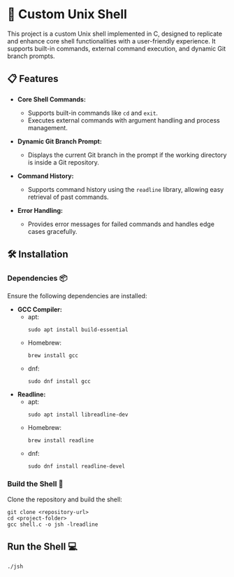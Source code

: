 # 🚀 Custom Unix Shell

This project is a custom Unix shell implemented in C, designed to replicate and enhance core shell functionalities with a user-friendly experience. It supports built-in commands, external command execution, and dynamic Git branch prompts.

## 📋 Features

- **Core Shell Commands:**
  - Supports built-in commands like `cd` and `exit`.
  - Executes external commands with argument handling and process management.

- **Dynamic Git Branch Prompt:**
  - Displays the current Git branch in the prompt if the working directory is inside a Git repository.

- **Command History:**
  - Supports command history using the `readline` library, allowing easy retrieval of past commands.

- **Error Handling:**
  - Provides error messages for failed commands and handles edge cases gracefully.

## 🛠️ Installation

### Dependencies 📦

Ensure the following dependencies are installed:

- **GCC Compiler:**  
  - apt:
    ```shell
    sudo apt install build-essential
    ```
  - Homebrew:
    ```shell
    brew install gcc
    ```
  - dnf:
    ```shell
    sudo dnf install gcc
    ```
- **Readline:**
  - apt:
    ```shell
    sudo apt install libreadline-dev
    ```
  - Homebrew:
    ```shell
    brew install readline
    ```
  - dnf:
    ```shell
    sudo dnf install readline-devel
    ```

### Build the Shell 🔨

Clone the repository and build the shell:
```shell
git clone <repository-url>
cd <project-folder>
gcc shell.c -o jsh -lreadline
```

## Run the Shell 💻
```shell
./jsh
```